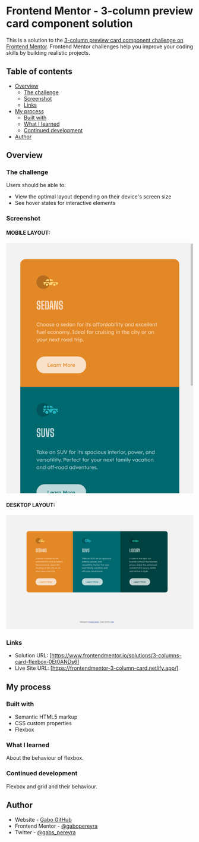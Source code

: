 # Frontend Mentor - 3-column preview card component solution

This is a solution to the [3-column preview card component challenge on Frontend Mentor](https://www.frontendmentor.io/challenges/3column-preview-card-component-pH92eAR2-). Frontend Mentor challenges help you improve your coding skills by building realistic projects. 

## Table of contents

- [Overview](#overview)
  - [The challenge](#the-challenge)
  - [Screenshot](#screenshot)
  - [Links](#links)
- [My process](#my-process)
  - [Built with](#built-with)
  - [What I learned](#what-i-learned)
  - [Continued development](#continued-development)
- [Author](#author)

## Overview

### The challenge

Users should be able to:

- View the optimal layout depending on their device's screen size
- See hover states for interactive elements

### Screenshot
#### MOBILE LAYOUT:
![](./screenshots/MOBILE.png)

#### DESKTOP LAYOUT:
![](./screenshots/DESKTOP.png)

### Links

- Solution URL: [https://www.frontendmentor.io/solutions/3-columns-card-flexbox-0Et0ANDs6]
- Live Site URL: [https://frontendmentor-3-column-card.netlify.app/]

## My process

### Built with

- Semantic HTML5 markup
- CSS custom properties
- Flexbox

### What I learned

About the behaviour of flexbox.

### Continued development

Flexbox and grid and their behaviour. 

## Author

- Website - [Gabo GitHub](https://github.com/gabopereyra)
- Frontend Mentor - [@gabopereyra](https://www.frontendmentor.io/profile/gabopereyra)
- Twitter - [@gabs_pereyra](https://twitter.com/gabs_pereyra)
